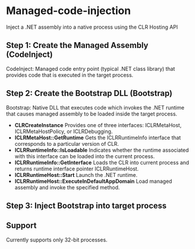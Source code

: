 # Managed-code-injection
 Inject a .NET assembly into a native process using the CLR Hosting API

## Step 1: Create the Managed Assembly (CodeInject)
 CodeInject: Managed code entry point (typical .NET class library) that provides code that is executed in the target process.

## Step 2: Create the Bootstrap DLL (Bootstrap)
 Bootstrap: Native DLL that executes code which invokes the .NET runtime that causes managed assembly to be loaded inside the target process.

- **CLRCreateInstance** Provides one of three interfaces: ICLRMetaHost, ICLRMetaHostPolicy, or ICLRDebugging.
- **ICLRMetaHost::GetRuntime** Gets the ICLRRuntimeInfo interface that corresponds to a particular version of CLR.
- **ICLRRuntimeInfo::IsLoadable** Indicates whether the runtime associated with this interface can be loaded into the current process.
- **ICLRRuntimeInfo::GetInterface** Loads the CLR into current process and returns runtime interface pointer ICLRRuntimeHost.
- **ICLRRuntimeHost::Start** Launch the .NET runtime.
- **ICLRRuntimeHost::ExecuteInDefaultAppDomain** Load managed assembly and invoke the specified method.

## Step 3: Inject Bootstrap into target process

## Support
 Currently supports only 32-bit processes.